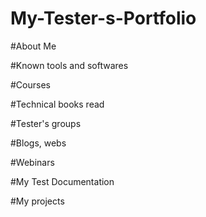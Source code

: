 # My-Tester-s-Portfolio 

#About Me

#Known tools and softwares

#Courses

#Technical books read

#Tester's groups

#Blogs, webs

#Webinars

#My Test Documentation

#My projects